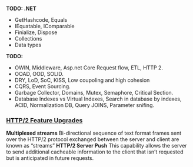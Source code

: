 
**TODO: .NET**
* GetHashcode, Equals
* IEquatable, IComparable
* Finialize, Dispose
* Collections
* Data types

**TODO:**
* OWIN, Middleware, Asp.net Core Request flow, ETL, HTTP 2.
* OOAD, OOD, SOLID.
* DRY, LoD, SoC, KISS, Low coupoling and high cohesion
* CQRS, Event Sourcing.
* Garbage Collector, Domains, Mutex, Semaphore, Critical Section.
* Database Indexes vs Virtual Indexes, Search in database by indexes, ACID, Normalization DB, Query JOINS, Parameter snifing.

### [HTTP/2 Feature Upgrades](https://kinsta.com/learn/what-is-http2)
**Multiplexed streams**
Bi-directional sequence of text format frames sent over the HTTP/2 protocol exchanged between the server and client are known as “streams”
**HTTP/2 Server Push**
This capability allows the server to send additional cacheable information to the client that isn’t requested but is anticipated in future requests.
